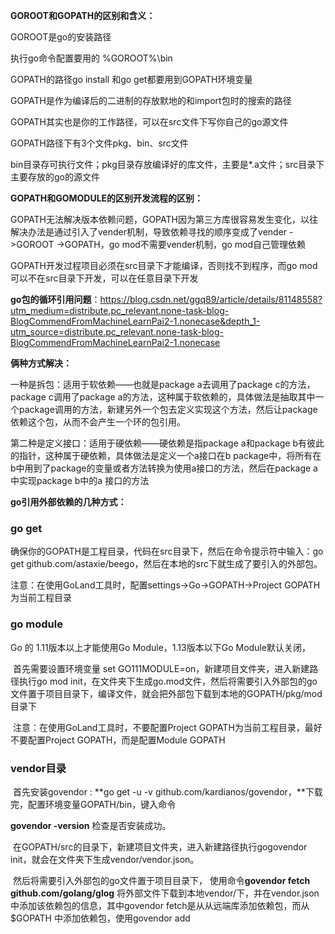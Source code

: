 **GOROOT和GOPATH的区别和含义：**

GOROOT是go的安装路径

执行go命令配置要用的 %GOROOT%\bin



GOPATH的路径go install 和go get都要用到GOPATH环境变量

GOPATH是作为编译后的二进制的存放默地的和import包时的搜索的路径

GOPATH其实也是你的工作路径，可以在src文件下写你自己的go源文件

GOPATH路径下有3个文件pkg、bin、src文件

bin目录存可执行文件；pkg目录存放编译好的库文件，主要是*.a文件；src目录下主要存放的go的源文件



**GOPATH和GOMODULE的区别开发流程的区别：**

GOPATH无法解决版本依赖问题，GOPATH因为第三方库很容易发生变化，以往解决办法是通过引入了vender机制，导致依赖寻找的顺序变成了vender ->GOROOT ->GOPATH，go mod不需要vender机制，go mod自己管理依赖

GOPATH开发过程项目必须在src目录下才能编译，否则找不到程序，而go mod可以不在src目录下开发，可以在任意目录下开发





**go包的循环引用问题**：https://blog.csdn.net/ggq89/article/details/81148558?utm_medium=distribute.pc_relevant.none-task-blog-BlogCommendFromMachineLearnPai2-1.nonecase&depth_1-utm_source=distribute.pc_relevant.none-task-blog-BlogCommendFromMachineLearnPai2-1.nonecase



**俩种方式解决：**

一种是拆包：适用于软依赖——也就是package a去调用了package c的方法，package c调用了package a的方法，这种属于软依赖的，具体做法是抽取其中一个package调用的方法，新建另外一个包去定义实现这个方法，然后让package依赖这个包，从而不会产生一个环的包引用。

第二种是定义接口：适用于硬依赖——硬依赖是指package a和package b有彼此的指针，这种属于硬依赖，具体做法是定义一个a接口在b package中，将所有在b中用到了package的变量或者方法转换为使用a接口的方法，然后在package a中实现package b中的a 接口的方法



**go引用外部依赖的几种方式：**

### go get

确保你的GOPATH是工程目录，代码在src目录下，然后在命令提示符中输入：go get github.com/astaxie/beego，然后在本地的src下就生成了要引入的外部包。

 注意：在使用GoLand工具时，配置settings->Go->GOPATH->Project GOPATH为当前工程目录

### go module

Go 的 1.11版本以上才能使用Go Module，1.13版本以下Go Module默认关闭，

​    首先需要设置环境变量 set GO111MODULE=on，新建项目文件夹，进入新建路径执行go mod init，在文件夹下生成go.mod文件，然后将需要引入外部包的go文件置于项目目录下，编译文件，就会把外部包下载到本地的GOPATH/pkg/mod目录下

​    注意：在使用GoLand工具时，不要配置Project GOPATH为当前工程目录，最好不要配置Project GOPATH，而是配置Module GOPATH

### vendor目录

​     首先安装govendor : **go get -u -v github.com/kardianos/govendor，**下载完，配置环境变量GOPATH/bin，键入命令

**govendor -version** 检查是否安装成功。

​     在GOPATH/src的目录下，新建项目文件夹，进入新建路径执行gogovendor init，就会在文件夹下生成vendor/vendor.json。

​     然后将需要引入外部包的go文件置于项目目录下， 使用命令**govendor fetch github.com/golang/glog** 将外部文件下载到本地vendor/下，并在vendor.json中添加该依赖包的信息，其中govendor fetch是从从远端库添加依赖包，而从 $GOPATH 中添加依赖包，使用govendor add